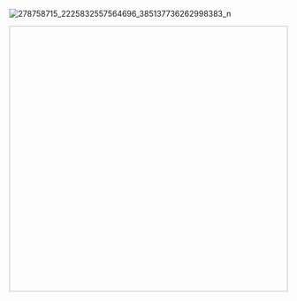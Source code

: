 ![278758715_2225832557564696_385137736262998383_n](https://user-images.githubusercontent.com/106795349/171993679-720077f2-a191-47f5-8f81-163388191486.jpg)

<img scr="https://user-images.githubusercontent.com/106795349/171993679-720077f2-a191-47f5-8f81-163388191486.jpg" width="640" height="480">
